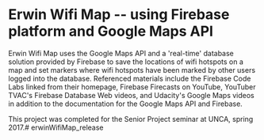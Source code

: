 # Erwin Wifi Map -- using Firebase platform and Google Maps API

Erwin Wifi Map uses the Google Maps API and a 'real-time' database solution provided by 
Firebase to save the locations of wifi hotspots on a map and set markers where wifi
hotspots have been marked by other users logged into the database. 
Referenced materials include the Firebase Code Labs linked from their homepage, Firebase
Firecasts on YouTube, YouTuber TVAC's Firebase Database Web videos, and Udacity's Google
Maps videos in addition to the documentation for the Google Maps API and Firebase.

This project was completed for the Senior Project seminar at UNCA, spring 2017.# erwinWifiMap_release
